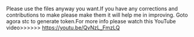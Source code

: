 Please use the files anyway you want.If you have any corrections and contributions to make please make them it will help me in improving.
Goto agora stc to generate token.For more info please watch this YouTube video>>>>>> https://youtu.be/QvNzL_FmzLQ
